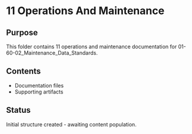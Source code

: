 # 11 Operations And Maintenance

## Purpose
This folder contains 11 operations and maintenance documentation for 01-60-02_Maintenance_Data_Standards.

## Contents
- Documentation files
- Supporting artifacts

## Status
Initial structure created - awaiting content population.
